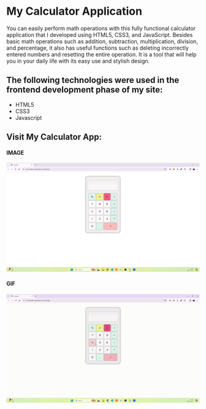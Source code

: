 <h1>My Calculator Application</h1>

You can easily perform math operations with this fully functional calculator application that I developed using HTML5, CSS3, and JavaScript. Besides basic math operations such as addition, subtraction, multiplication, division, and percentage, it also has useful functions such as deleting incorrectly entered numbers and resetting the entire operation. It is a tool that will help you in your daily life with its easy use and stylish design.

<h2> The following technologies were used in the frontend development phase of my site: </h2>

- HTML5
- CSS3
- Javascript

<h2> Visit My Calculator App: </h2>

<h4>IMAGE</h4>

![](images/calculator-img.png)

<h4>GIF</h4>

![](images/calculator-gif.gif)

